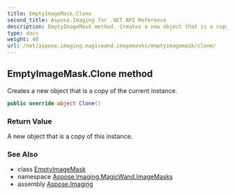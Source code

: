 ```yaml
---
title: EmptyImageMask.Clone
second_title: Aspose.Imaging for .NET API Reference
description: EmptyImageMask method. Creates a new object that is a copy of the current instance
type: docs
weight: 40
url: /net/aspose.imaging.magicwand.imagemasks/emptyimagemask/clone/
---
```

## EmptyImageMask.Clone method

Creates a new object that is a copy of the current instance.

```csharp
public override object Clone()
```

### Return Value

A new object that is a copy of this instance.

### See Also

* class [EmptyImageMask](../)
* namespace [Aspose.Imaging.MagicWand.ImageMasks](../../emptyimagemask/)
* assembly [Aspose.Imaging](../../../)


